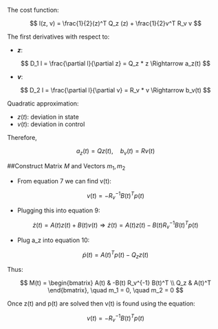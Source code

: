 

The cost function: 

$$
l(z, v) = \frac{1}{2}(z)^T Q_z (z) + \frac{1}{2}v^T R_v v
$$

The first derivatives with respect to:

* **$z$**:

$$
D_1 l = \frac{\partial l}{\partial z} =  Q_z * z \Rightarrow a_z(t)
$$

* **$v$**:

$$
D_2 l = \frac{\partial l}{\partial v} =  R_v * v \Rightarrow b_v(t)
$$

Quadratic approximation:

* $z(t)$: deviation in state
* $v(t)$: deviation in control

Therefore,

$$
a_z(t) =  Q z(t), \quad b_v(t) =  R v(t)
$$



##Construct Matrix $M$ and Vectors $m_1, m_2$


* From equation 7 we can find v(t):

$$
v(t) = -R_v^{-1} B(t)^T p(t)
$$

* Plugging this into equation 9:

$$
\dot{z}(t) = A(t)z(t) + B(t)v(t) \Rightarrow \dot{z}(t) = A(t)z(t) - B(t)R_v^{-1} B(t)^T p(t)
$$


* Plug a_z into equation 10:

$$
\dot{p}(t) = A(t)^T p(t) - Q_z z(t)
$$

Thus:



$$
M(t) = 
\begin{bmatrix}
A(t) & -B(t) R_v^{-1} B(t)^T \\
Q_z & A(t)^T
\end{bmatrix}, \quad m_1 = 0, \quad m_2 = 0
$$


Once z(t) and p(t) are solved then v(t) is found using the equation: 

$$
v(t) = -R_v^{-1} B(t)^T p(t)
$$


